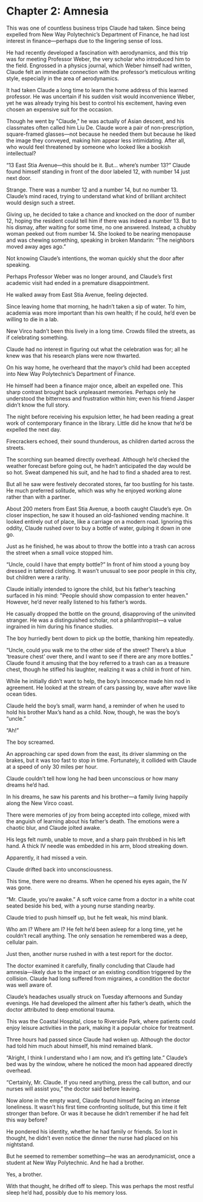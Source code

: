 # Chapter 2: Amnesia

This was one of countless business trips Claude had taken. Since being expelled from New Way Polytechnic’s Department of Finance, he had lost interest in finance—perhaps due to the lingering sense of loss.

He had recently developed a fascination with aerodynamics, and this trip was for meeting Professor Weber, the very scholar who introduced him to the field. Engrossed in a physics journal, which Weber himself had written, Claude felt an immediate connection with the professor’s meticulous writing style, especially in the area of aerodynamics.

It had taken Claude a long time to learn the home address of this learned professor. He was uncertain if his sudden visit would inconvenience Weber, yet he was already trying his best to control his excitement, having even chosen an expensive suit for the occasion.

Though he went by "Claude," he was actually of Asian descent, and his classmates often called him Liu De. Claude wore a pair of non-prescription, square-framed glasses—not because he needed them but because he liked the image they conveyed, making him appear less intimidating. After all, who would feel threatened by someone who looked like a bookish intellectual?

“13 East Stia Avenue—this should be it. But… where’s number 13?” Claude found himself standing in front of the door labeled 12, with number 14 just next door.

Strange. There was a number 12 and a number 14, but no number 13. Claude’s mind raced, trying to understand what kind of brilliant architect would design such a street.

Giving up, he decided to take a chance and knocked on the door of number 12, hoping the resident could tell him if there was indeed a number 13. But to his dismay, after waiting for some time, no one answered. Instead, a chubby woman peeked out from number 14. She looked to be nearing menopause and was chewing something, speaking in broken Mandarin: “The neighbors moved away ages ago.”

Not knowing Claude’s intentions, the woman quickly shut the door after speaking.

Perhaps Professor Weber was no longer around, and Claude’s first academic visit had ended in a premature disappointment.

He walked away from East Stia Avenue, feeling dejected.

Since leaving home that morning, he hadn’t taken a sip of water. To him, academia was more important than his own health; if he could, he’d even be willing to die in a lab.

New Virco hadn’t been this lively in a long time. Crowds filled the streets, as if celebrating something.

Claude had no interest in figuring out what the celebration was for; all he knew was that his research plans were now thwarted.

On his way home, he overheard that the mayor’s child had been accepted into New Way Polytechnic’s Department of Finance.

He himself had been a finance major once, albeit an expelled one. This sharp contrast brought back unpleasant memories. Perhaps only he understood the bitterness and frustration within him; even his friend Jasper didn’t know the full story.

The night before receiving his expulsion letter, he had been reading a great work of contemporary finance in the library. Little did he know that he’d be expelled the next day.

Firecrackers echoed, their sound thunderous, as children darted across the streets.

The scorching sun beamed directly overhead. Although he’d checked the weather forecast before going out, he hadn’t anticipated the day would be so hot. Sweat dampened his suit, and he had to find a shaded area to rest.

But all he saw were festively decorated stores, far too bustling for his taste. He much preferred solitude, which was why he enjoyed working alone rather than with a partner.

About 200 meters from East Stia Avenue, a booth caught Claude’s eye. On closer inspection, he saw it housed an old-fashioned vending machine. It looked entirely out of place, like a carriage on a modern road. Ignoring this oddity, Claude rushed over to buy a bottle of water, gulping it down in one go.

Just as he finished, he was about to throw the bottle into a trash can across the street when a small voice stopped him.

“Uncle, could I have that empty bottle?” In front of him stood a young boy dressed in tattered clothing. It wasn’t unusual to see poor people in this city, but children were a rarity.

Claude initially intended to ignore the child, but his father’s teaching surfaced in his mind: "People should show compassion to enter heaven." However, he’d never really listened to his father’s words.

He casually dropped the bottle on the ground, disapproving of the uninvited stranger. He was a distinguished scholar, not a philanthropist—a value ingrained in him during his finance studies.

The boy hurriedly bent down to pick up the bottle, thanking him repeatedly.

“Uncle, could you walk me to the other side of the street? There’s a blue ‘treasure chest’ over there, and I want to see if there are any more bottles.” Claude found it amusing that the boy referred to a trash can as a treasure chest, though he stifled his laughter, realizing it was a child in front of him.

While he initially didn’t want to help, the boy’s innocence made him nod in agreement. He looked at the stream of cars passing by, wave after wave like ocean tides.

Claude held the boy’s small, warm hand, a reminder of when he used to hold his brother Max’s hand as a child. Now, though, he was the boy’s “uncle.”

“Ah!”

The boy screamed.

An approaching car sped down from the east, its driver slamming on the brakes, but it was too fast to stop in time. Fortunately, it collided with Claude at a speed of only 30 miles per hour.

Claude couldn’t tell how long he had been unconscious or how many dreams he’d had.

In his dreams, he saw his parents and his brother—a family living happily along the New Virco coast.

There were memories of joy from being accepted into college, mixed with the anguish of learning about his father’s death. The emotions were a chaotic blur, and Claude jolted awake.

His legs felt numb, unable to move, and a sharp pain throbbed in his left hand. A thick IV needle was embedded in his arm, blood streaking down.

Apparently, it had missed a vein.

Claude drifted back into unconsciousness.

This time, there were no dreams. When he opened his eyes again, the IV was gone.

“Mr. Claude, you’re awake.” A soft voice came from a doctor in a white coat seated beside his bed, with a young nurse standing nearby.

Claude tried to push himself up, but he felt weak, his mind blank.

Who am I? Where am I? He felt he’d been asleep for a long time, yet he couldn’t recall anything. The only sensation he remembered was a deep, cellular pain.

Just then, another nurse rushed in with a test report for the doctor.

The doctor examined it carefully, finally concluding that Claude had amnesia—likely due to the impact or an existing condition triggered by the collision. Claude had long suffered from migraines, a condition the doctor was well aware of.

Claude’s headaches usually struck on Tuesday afternoons and Sunday evenings. He had developed the ailment after his father’s death, which the doctor attributed to deep emotional trauma.

This was the Coastal Hospital, close to Riverside Park, where patients could enjoy leisure activities in the park, making it a popular choice for treatment.

Three hours had passed since Claude had woken up. Although the doctor had told him much about himself, his mind remained blank.

“Alright, I think I understand who I am now, and it’s getting late.” Claude’s bed was by the window, where he noticed the moon had appeared directly overhead.

“Certainly, Mr. Claude. If you need anything, press the call button, and our nurses will assist you,” the doctor said before leaving.

Now alone in the empty ward, Claude found himself facing an intense loneliness. It wasn’t his first time confronting solitude, but this time it felt stronger than before. Or was it because he didn’t remember if he had felt this way before?

He pondered his identity, whether he had family or friends. So lost in thought, he didn’t even notice the dinner the nurse had placed on his nightstand.

But he seemed to remember something—he was an aerodynamicist, once a student at New Way Polytechnic. And he had a brother.

Yes, a brother.

With that thought, he drifted off to sleep. This was perhaps the most restful sleep he’d had, possibly due to his memory loss.